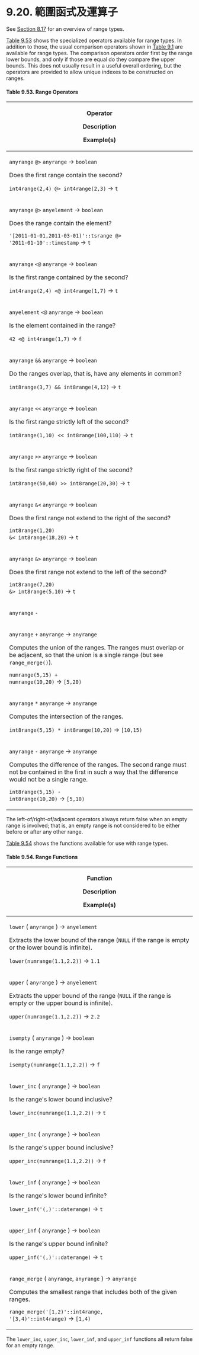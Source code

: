 # 9.20. 範圍函式及運算子

See [Section 8.17](https://www.postgresql.org/docs/13/rangetypes.html) for an overview of range types.

[Table 9.53](https://www.postgresql.org/docs/13/functions-range.html#RANGE-OPERATORS-TABLE) shows the specialized operators available for range types. In addition to those, the usual comparison operators shown in [Table 9.1](https://www.postgresql.org/docs/13/functions-comparison.html#FUNCTIONS-COMPARISON-OP-TABLE) are available for range types. The comparison operators order first by the range lower bounds, and only if those are equal do they compare the upper bounds. This does not usually result in a useful overall ordering, but the operators are provided to allow unique indexes to be constructed on ranges.

#### **Table 9.53. Range Operators**

| <p>Operator</p><p>Description</p><p>Example(s)</p>                                                                                                                                                                                                                                                                                    |
| ------------------------------------------------------------------------------------------------------------------------------------------------------------------------------------------------------------------------------------------------------------------------------------------------------------------------------------- |
| <p><code>anyrange</code> <code>@></code> <code>anyrange</code> → <code>boolean</code></p><p>Does the first range contain the second?</p><p><code>int4range(2,4) @> int4range(2,3)</code> → <code>t</code></p>                                                                                                                         |
| <p><code>anyrange</code> <code>@></code> <code>anyelement</code> → <code>boolean</code></p><p>Does the range contain the element?</p><p><code>'[2011-01-01,2011-03-01)'::tsrange @> '2011-01-10'::timestamp</code> → <code>t</code></p>                                                                                               |
| <p><code>anyrange</code> <code>&#x3C;@</code> <code>anyrange</code> → <code>boolean</code></p><p>Is the first range contained by the second?</p><p><code>int4range(2,4) &#x3C;@ int4range(1,7)</code> → <code>t</code></p>                                                                                                            |
| <p><code>anyelement</code> <code>&#x3C;@</code> <code>anyrange</code> → <code>boolean</code></p><p>Is the element contained in the range?</p><p><code>42 &#x3C;@ int4range(1,7)</code> → <code>f</code></p>                                                                                                                           |
| <p><code>anyrange</code> <code>&#x26;&#x26;</code> <code>anyrange</code> → <code>boolean</code></p><p>Do the ranges overlap, that is, have any elements in common?</p><p><code>int8range(3,7) &#x26;&#x26; int8range(4,12)</code> → <code>t</code></p>                                                                                |
| <p><code>anyrange</code> <code>&#x3C;&#x3C;</code> <code>anyrange</code> → <code>boolean</code></p><p>Is the first range strictly left of the second?</p><p><code>int8range(1,10) &#x3C;&#x3C; int8range(100,110)</code> → <code>t</code></p>                                                                                         |
| <p><code>anyrange</code> <code>>></code> <code>anyrange</code> → <code>boolean</code></p><p>Is the first range strictly right of the second?</p><p><code>int8range(50,60) >> int8range(20,30)</code> → <code>t</code></p>                                                                                                             |
| <p><code>anyrange</code> <code>&#x26;&#x3C;</code> <code>anyrange</code> → <code>boolean</code></p><p>Does the first range not extend to the right of the second?</p><p><code>int8range(1,20) &#x26;&#x3C; int8range(18,20)</code> → <code>t</code></p>                                                                               |
| <p><code>anyrange</code> <code>&#x26;></code> <code>anyrange</code> → <code>boolean</code></p><p>Does the first range not extend to the left of the second?</p><p><code>int8range(7,20) &#x26;> int8range(5,10)</code> → <code>t</code></p>                                                                                           |
| <p><code>anyrange</code> <code>-|-</code> <code>anyrange</code> → <code>boolean</code></p><p>Are the ranges adjacent?</p><p><code>numrange(1.1,2.2) -|- numrange(2.2,3.3)</code> → <code>t</code></p>                                                                                                                                 |
| <p><code>anyrange</code> <code>+</code> <code>anyrange</code> → <code>anyrange</code></p><p>Computes the union of the ranges. The ranges must overlap or be adjacent, so that the union is a single range (but see <code>range_merge()</code>).</p><p><code>numrange(5,15) + numrange(10,20)</code> → <code>[5,20)</code></p>         |
| <p><code>anyrange</code> <code>*</code> <code>anyrange</code> → <code>anyrange</code></p><p>Computes the intersection of the ranges.</p><p><code>int8range(5,15) * int8range(10,20)</code> → <code>[10,15)</code></p>                                                                                                                 |
| <p><code>anyrange</code> <code>-</code> <code>anyrange</code> → <code>anyrange</code></p><p>Computes the difference of the ranges. The second range must not be contained in the first in such a way that the difference would not be a single range.</p><p><code>int8range(5,15) - int8range(10,20)</code> → <code>[5,10)</code></p> |

The left-of/right-of/adjacent operators always return false when an empty range is involved; that is, an empty range is not considered to be either before or after any other range.

[Table 9.54](https://www.postgresql.org/docs/13/functions-range.html#RANGE-FUNCTIONS-TABLE) shows the functions available for use with range types.

#### **Table 9.54. Range Functions**

| <p>Function</p><p>Description</p><p>Example(s)</p>                                                                                                                                                                                                                             |
| ------------------------------------------------------------------------------------------------------------------------------------------------------------------------------------------------------------------------------------------------------------------------------ |
| <p><code>lower</code> ( <code>anyrange</code> ) → <code>anyelement</code></p><p>Extracts the lower bound of the range (<code>NULL</code> if the range is empty or the lower bound is infinite).</p><p><code>lower(numrange(1.1,2.2))</code> → <code>1.1</code></p>             |
| <p><code>upper</code> ( <code>anyrange</code> ) → <code>anyelement</code></p><p>Extracts the upper bound of the range (<code>NULL</code> if the range is empty or the upper bound is infinite).</p><p><code>upper(numrange(1.1,2.2))</code> → <code>2.2</code></p>             |
| <p><code>isempty</code> ( <code>anyrange</code> ) → <code>boolean</code></p><p>Is the range empty?</p><p><code>isempty(numrange(1.1,2.2))</code> → <code>f</code></p>                                                                                                          |
| <p><code>lower_inc</code> ( <code>anyrange</code> ) → <code>boolean</code></p><p>Is the range's lower bound inclusive?</p><p><code>lower_inc(numrange(1.1,2.2))</code> → <code>t</code></p>                                                                                    |
| <p><code>upper_inc</code> ( <code>anyrange</code> ) → <code>boolean</code></p><p>Is the range's upper bound inclusive?</p><p><code>upper_inc(numrange(1.1,2.2))</code> → <code>f</code></p>                                                                                    |
| <p><code>lower_inf</code> ( <code>anyrange</code> ) → <code>boolean</code></p><p>Is the range's lower bound infinite?</p><p><code>lower_inf('(,)'::daterange)</code> → <code>t</code></p>                                                                                      |
| <p><code>upper_inf</code> ( <code>anyrange</code> ) → <code>boolean</code></p><p>Is the range's upper bound infinite?</p><p><code>upper_inf('(,)'::daterange)</code> → <code>t</code></p>                                                                                      |
| <p><code>range_merge</code> ( <code>anyrange</code>, <code>anyrange</code> ) → <code>anyrange</code></p><p>Computes the smallest range that includes both of the given ranges.</p><p><code>range_merge('[1,2)'::int4range, '[3,4)'::int4range)</code> → <code>[1,4)</code></p> |

The `lower_inc`, `upper_inc`, `lower_inf`, and `upper_inf` functions all return false for an empty range.
